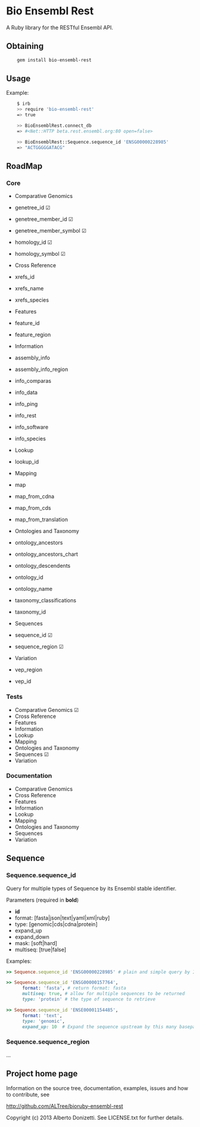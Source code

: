 Bio Ensembl Rest
================

A Ruby library for the RESTful Ensembl API.

Obtaining
---------

```sh
    gem install bio-ensembl-rest
```

Usage
-----

Example:

```sh
    $ irb
    >> require 'bio-ensembl-rest'
    => true

    >> BioEnsemblRest.connect_db
    => #<Net::HTTP beta.rest.ensembl.org:80 open=false>

    >> BioEnsemblRest::Sequence.sequence_id 'ENSG00000228985'
    => "ACTGGGGGATACG"
```

RoadMap
-----

### Core

 * Comparative Genomics
  * genetree_id ☑
  * genetree_member_id ☑
  * genetree_member_symbol ☑
  * homology_id ☑
  * homology_symbol ☑

 * Cross Reference
  * xrefs_id
  * xrefs_name
  * xrefs_species

 * Features
  * feature_id
  * feature_region

 * Information
  * assembly_info
  * assembly_info_region
  * info_comparas
  * info_data
  * info_ping
  * info_rest
  * info_software
  * info_species

 * Lookup
  * lookup_id

 * Mapping
  * map 
  * map_from_cdna
  * map_from_cds
  * map_from_translation

 * Ontologies and Taxonomy
  * ontology_ancestors
  * ontology_ancestors_chart 
  * ontology_descendents
  * ontology_id
  * ontology_name 
  * taxonomy_classifications
  * taxonomy_id

 * Sequences
  * sequence_id ☑
  * sequence_region ☑

 * Variation
  * vep_region
  * vep_id

### Tests

 * Comparative Genomics ☑
 * Cross Reference
 * Features
 * Information
 * Lookup
 * Mapping
 * Ontologies and Taxonomy
 * Sequences ☑
 * Variation

### Documentation

 * Comparative Genomics
 * Cross Reference
 * Features
 * Information
 * Lookup
 * Mapping
 * Ontologies and Taxonomy
 * Sequences
 * Variation

## Sequence

### Sequence.sequence_id 

Query for multiple types of Sequence by its Ensembl stable identifier.

Parameters (required in **bold**)
  * **id** 
  * format: [fasta|json|text|yaml|xml|ruby]
  * type: [genomic|cds|cdna|protein]
  * expand_up
  * expand_down
  * mask: [soft|hard]
  * multiseq: [true|false]

Examples:

```ruby
>> Sequence.sequence_id 'ENSG00000228985' # plain and simple query by ID
```

```ruby
>> Sequence.sequence_id 'ENSG00000157764', 
      format: 'fasta', # return format: fasta
      multiseq: true, # allow for multiple sequences to be returned
      type: 'protein' # the type of sequence to retrieve
```

```ruby
>> Sequence.sequence_id 'ENSE00001154485',
      format: 'text',
      type: 'genomic',
      expand_up: 10  # Expand the sequence upstream by this many basepairs
```

### Sequence.sequence_region

...
        
## Project home page

Information on the source tree, documentation, examples, issues and
how to contribute, see

  http://github.com/ALTree/bioruby-ensembl-rest


Copyright (c) 2013 Alberto Donizetti. See LICENSE.txt for further details.
